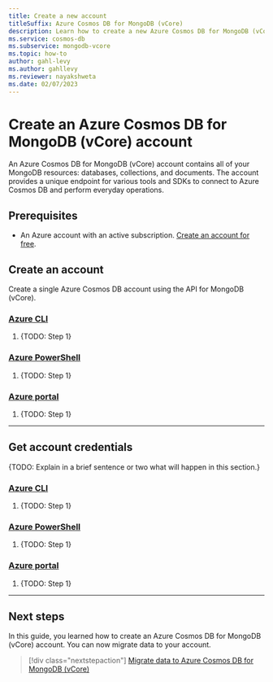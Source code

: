 ```yaml
---
title: Create a new account
titleSuffix: Azure Cosmos DB for MongoDB (vCore)
description: Learn how to create a new Azure Cosmos DB for MongoDB (vCore) account to store databases, collections, and documents.
ms.service: cosmos-db
ms.subservice: mongodb-vcore
ms.topic: how-to
author: gahl-levy
ms.author: gahllevy
ms.reviewer: nayakshweta
ms.date: 02/07/2023
---
```


# Create an Azure Cosmos DB for MongoDB (vCore) account

An Azure Cosmos DB for MongoDB (vCore) account contains all of your MongoDB resources: databases, collections, and documents. The account provides a unique endpoint for various tools and SDKs to connect to Azure Cosmos DB and perform everyday operations.

## Prerequisites

- An Azure account with an active subscription. [Create an account for free](https://azure.microsoft.com/free).

## Create an account

Create a single Azure Cosmos DB account using the API for MongoDB (vCore).

### [Azure CLI](#tab/azure-cli)

1. {TODO: Step 1}

### [Azure PowerShell](#tab/azure-powershell)

1. {TODO: Step 1}

### [Azure portal](#tab/azure-portal)

1. {TODO: Step 1}

---

## Get account credentials

{TODO: Explain in a brief sentence or two what will happen in this section.}

### [Azure CLI](#tab/azure-cli)

1. {TODO: Step 1}

### [Azure PowerShell](#tab/azure-powershell)

1. {TODO: Step 1}

### [Azure portal](#tab/azure-portal)

1. {TODO: Step 1}

---

## Next steps

In this guide, you learned how to create an Azure Cosmos DB for MongoDB (vCore) account. You can now migrate data to your account.

> [!div class="nextstepaction"]
> [Migrate data to Azure Cosmos DB for MongoDB (vCore)](how-to-migrate-data.md)
